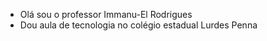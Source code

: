 - Olá sou o professor Immanu-El Rodrigues
- Dou aula de tecnologia no colégio estadual Lurdes Penna 
<!---
ProfesssorImmanu-El/ProfesssorImmanu-El is a ✨ special ✨ repository because its `README.md` (this file) appears on your GitHub profile.
You can click the Preview link to take a look at your changes.
--->
